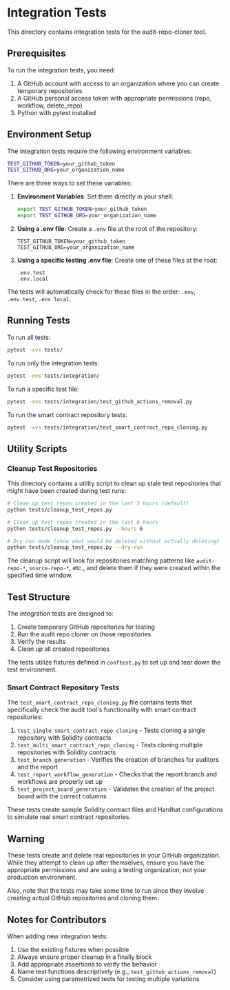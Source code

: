 # Integration Tests

This directory contains integration tests for the audit-repo-cloner tool.

## Prerequisites

To run the integration tests, you need:

1. A GitHub account with access to an organization where you can create temporary repositories
2. A GitHub personal access token with appropriate permissions (repo, workflow, delete_repo)
3. Python with pytest installed

## Environment Setup

The integration tests require the following environment variables:

```bash
TEST_GITHUB_TOKEN=your_github_token
TEST_GITHUB_ORG=your_organization_name
```

There are three ways to set these variables:

1. **Environment Variables**: Set them directly in your shell:
   ```bash
   export TEST_GITHUB_TOKEN=your_github_token
   export TEST_GITHUB_ORG=your_organization_name
   ```

2. **Using a .env file**: Create a `.env` file at the root of the repository:
   ```
   TEST_GITHUB_TOKEN=your_github_token
   TEST_GITHUB_ORG=your_organization_name
   ```

3. **Using a specific testing .env file**: Create one of these files at the root:
   ```
   .env.test
   .env.local
   ```

The tests will automatically check for these files in the order: `.env`, `.env.test`, `.env.local`.

## Running Tests

To run all tests:

```bash
pytest -xvs tests/
```

To run only the integration tests:

```bash
pytest -xvs tests/integration/
```

To run a specific test file:

```bash
pytest -xvs tests/integration/test_github_actions_removal.py
```

To run the smart contract repository tests:

```bash
pytest -xvs tests/integration/test_smart_contract_repo_cloning.py
```

## Utility Scripts

### Cleanup Test Repositories

This directory contains a utility script to clean up stale test repositories that might have been created during test runs:

```bash
# Clean up test repos created in the last 3 hours (default)
python tests/cleanup_test_repos.py

# Clean up test repos created in the last 6 hours
python tests/cleanup_test_repos.py --hours 6

# Dry run mode (show what would be deleted without actually deleting)
python tests/cleanup_test_repos.py --dry-run
```

The cleanup script will look for repositories matching patterns like `audit-repo-*`, `source-repo-*`, etc., and delete them if they were created within the specified time window.

## Test Structure

The integration tests are designed to:

1. Create temporary GitHub repositories for testing
2. Run the audit repo cloner on those repositories
3. Verify the results
4. Clean up all created repositories

The tests utilize fixtures defined in `conftest.py` to set up and tear down the test environment.

### Smart Contract Repository Tests

The `test_smart_contract_repo_cloning.py` file contains tests that specifically check the audit tool's functionality with smart contract repositories:

1. `test_single_smart_contract_repo_cloning` - Tests cloning a single repository with Solidity contracts
2. `test_multi_smart_contract_repo_cloning` - Tests cloning multiple repositories with Solidity contracts
3. `test_branch_generation` - Verifies the creation of branches for auditors and the report
4. `test_report_workflow_generation` - Checks that the report branch and workflows are properly set up
5. `test_project_board_generation` - Validates the creation of the project board with the correct columns

These tests create sample Solidity contract files and Hardhat configurations to simulate real smart contract repositories.

## Warning

These tests create and delete real repositories in your GitHub organization. While they attempt to clean up after themselves, ensure you have the appropriate permissions and are using a testing organization, not your production environment.

Also, note that the tests may take some time to run since they involve creating actual GitHub repositories and cloning them.

## Notes for Contributors

When adding new integration tests:

1. Use the existing fixtures when possible
2. Always ensure proper cleanup in a finally block
3. Add appropriate assertions to verify the behavior
4. Name test functions descriptively (e.g., `test_github_actions_removal`)
5. Consider using parametrized tests for testing multiple variations